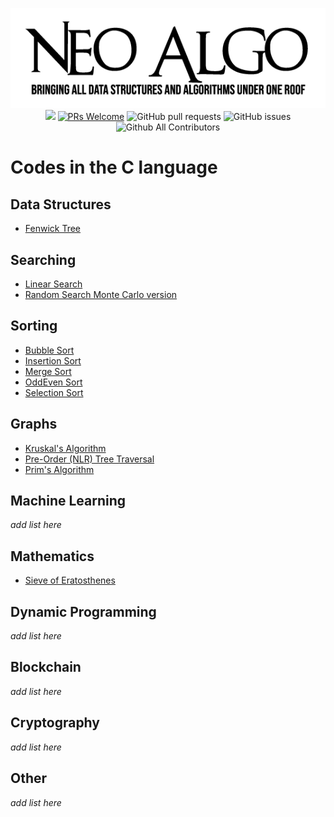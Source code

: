 <p align="center">
    <img src="../img/neo_algo.png"><br>
    <img src="https://img.shields.io/github/license/tesseractcoding/neoalgo?style=flat">
    <a href="http://makeapullrequest.com" target="_blank"><img src="https://img.shields.io/badge/PRs-welcome-brightgreen.svg?style=flat" alt="PRs Welcome"></a>
    <img alt="GitHub pull requests" src="https://img.shields.io/github/issues-pr/tesseractcoding/neoalgo">
    <img alt="GitHub issues" src="https://img.shields.io/github/issues/tesseractcoding/neoalgo">
    <img alt="Github All Contributors" src="https://img.shields.io/github/all-contributors/tesseractcoding/neoalgo">
</p>

# Codes in the C language

## Data Structures
* [Fenwick Tree](/ds/FenwickTree.c)

## Searching
- [Linear Search](/search/linear_search.c)
- [Random Search Monte Carlo version](/search/random_search.c)

## Sorting
* [Bubble Sort](/sort/bubble_sort.c)
* [Insertion Sort](/sort/InsertionSort.c)
* [Merge Sort](/sort/MergeSort.c)
* [OddEven Sort](/sort/oddevensort.c)
* [Selection Sort](/sort/selection_sort.c)

## Graphs
* [Kruskal's Algorithm](/graphs/Kruskal_Algorithm.c)
* [Pre-Order (NLR) Tree Traversal](/graphs/preordertraversal.c)
* [Prim's Algorithm](/graphs/Prim_Algorithm.c)

## Machine Learning
_add list here_

## Mathematics
* [Sieve of Eratosthenes](/math/Sieve_of_Eratosthenes.c)

## Dynamic Programming
_add list here_

## Blockchain
_add list here_

## Cryptography
_add list here_

## Other
_add list here_

